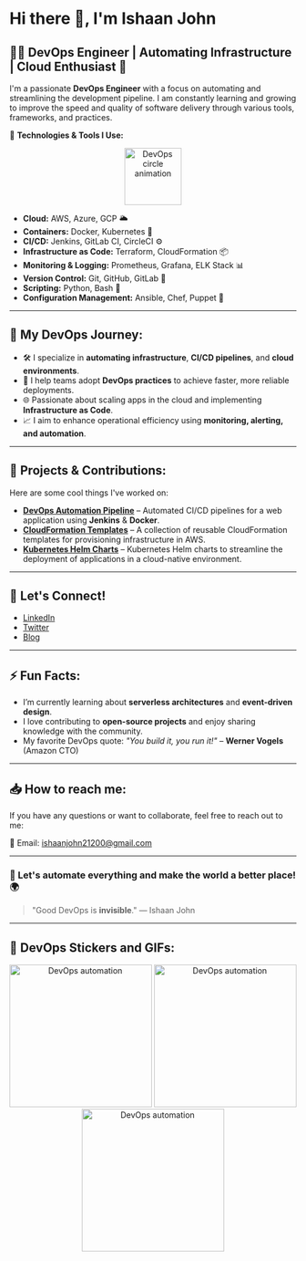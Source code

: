 # Hi there 👋, I'm Ishaan John 

## 👨‍💻 DevOps Engineer | Automating Infrastructure | Cloud Enthusiast 🚀

I'm a passionate **DevOps Engineer** with a focus on automating and streamlining the development pipeline. I am constantly learning and growing to improve the speed and quality of software delivery through various tools, frameworks, and practices.

🔧 **Technologies & Tools I Use:**

<!-- DevOps Circle Animation -->
<p align="center">
  <img src="https://media.giphy.com/media/dug7b6MyggAkFwZpaA/giphy.gif" width="100" height="100" alt="DevOps circle animation"/>
</p>

- **Cloud:** AWS, Azure, GCP 🌥️
- **Containers:** Docker, Kubernetes 🐳
- **CI/CD:** Jenkins, GitLab CI, CircleCI ⚙️
- **Infrastructure as Code:** Terraform, CloudFormation 📦
- **Monitoring & Logging:** Prometheus, Grafana, ELK Stack 📊
- **Version Control:** Git, GitHub, GitLab 📝
- **Scripting:** Python, Bash 🐍
- **Configuration Management:** Ansible, Chef, Puppet 📜

---

## 💼 My DevOps Journey:

- 🛠️ I specialize in **automating infrastructure**, **CI/CD pipelines**, and **cloud environments**.
- 🔄 I help teams adopt **DevOps practices** to achieve faster, more reliable deployments.
- 🌐 Passionate about scaling apps in the cloud and implementing **Infrastructure as Code**.
- 📈 I aim to enhance operational efficiency using **monitoring, alerting, and automation**.

---

## 🚀 Projects & Contributions:

Here are some cool things I've worked on:

- [**DevOps Automation Pipeline**](https://github.com/yourusername/devops-pipeline) – Automated CI/CD pipelines for a web application using **Jenkins** & **Docker**.
- [**CloudFormation Templates**](https://github.com/yourusername/cloudformation-templates) – A collection of reusable CloudFormation templates for provisioning infrastructure in AWS.
- [**Kubernetes Helm Charts**](https://github.com/yourusername/helm-charts) – Kubernetes Helm charts to streamline the deployment of applications in a cloud-native environment.

---

## 🤖 Let's Connect!

- [LinkedIn](https://www.linkedin.com/in/ishaan-john-2325601b6/)
- [Twitter](https://x.com/IshaanJohn1?t=4mNaaHjYo8dzgPsnfCwPOA&s=08)
- [Blog](https://yourblog.com)

---

## ⚡ Fun Facts:

- I’m currently learning about **serverless architectures** and **event-driven design**.
- I love contributing to **open-source projects** and enjoy sharing knowledge with the community.
- My favorite DevOps quote: _"You build it, you run it!"_ – **Werner Vogels** (Amazon CTO)

---

## 📥 How to reach me:
If you have any questions or want to collaborate, feel free to reach out to me:

📧 Email: [ishaanjohn21200@gmail.com](mailto:ishaanjohn21200@gmail.com)

---

### 🔄 Let's automate everything and make the world a better place! 🌍

> "Good DevOps is **invisible**." — Ishaan John

---

## 🐙 DevOps Stickers and GIFs:

<p align="center">
  <img src="https://media.giphy.com/media/f9vvTnY8F8v7tq6z5N/giphy.gif" width="250" height="250" alt="DevOps automation"/>
  <img src="https://media.giphy.com/media/iJQBd2kpdDhYYOEr73/giphy.gif" width="250" height="250" alt="DevOps automation"/>
  <img src="https://media.giphy.com/media/GC7I2DrcS3siyRmavD/giphy.gif" width="250" height="250" alt="DevOps automation"/>
</p>

